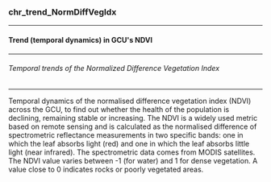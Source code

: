 ### chr_trend_NormDiffVegIdx



------
#### Trend (temporal dynamics) in GCU's NDVI



------
###### Temporal trends of the Normalized Difference Vegetation Index



------
Temporal dynamics of the normalised difference vegetation index (NDVI) across the GCU,  to find out whether the health of the population is declining, remaining stable or increasing. The NDVI is a widely used metric based on remote sensing and is calculated as the normalised difference of spectrometric reflectance measurements in two specific bands: one in which the leaf absorbs light (red) and one in which the leaf absorbs little light (near infrared). The spectrometric data comes from MODIS satellites. The NDVI value varies between -1 (for water) and 1 for dense vegetation. A value close to 0 indicates rocks or poorly vegetated areas.